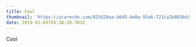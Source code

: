 ```yaml
---
title: Cool
thumbnail: 'https://ucarecdn.com/825d28aa-b045-4e0a-93a6-721ca2b8656d/'
date: 2019-01-03T05:38:20.703Z
---
```

Cool
